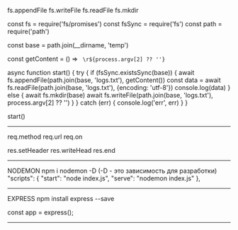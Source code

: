 fs.appendFile
fs.writeFile
fs.readFile
fs.mkdir

const fs = require('fs/promises')
const fsSync = require('fs')
const path = require('path')

const base = path.join(\_\_dirname, 'temp')

const getContent = () => ` \r${process.argv[2] ?? ''}`

async function start() {
try {
if (fsSync.existsSync(base)) {
await fs.appendFile(path.join(base, 'logs.txt'), getContent())
const data = await fs.readFile(path.join(base, 'logs.txt'), {encoding: 'utf-8'})
console.log(data)
} else {
await fs.mkdir(base)
await fs.writeFile(path.join(base, 'logs.txt'), process.argv[2] ?? '')
}
} catch (err) {
console.log('err', err)
}
}

start()

---

req.method
req.url
req.on

res.setHeader
res.writeHead
res.end

---

NODEMON
npm i nodemon -D (-D - это зависимость для разработки)
"scripts": {
"start": "node index.js",
"serve": "nodemon index.js"
},

---

EXPRESS
npm install express --save

const app = express();

---
